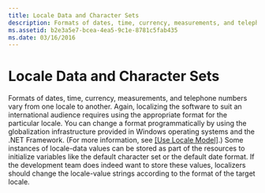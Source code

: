 ```yaml
---
title: Locale Data and Character Sets
description: Formats of dates, time, currency, measurements, and telephone numbers vary from one locale to another.
ms.assetid: b2e3a5e7-bcea-4ea5-9c1e-8781c5fab435
ms.date: 03/16/2016
---
```



# Locale Data and Character Sets

Formats of dates, time, currency, measurements, and telephone numbers vary from one locale to another. Again, localizing the software to suit an international audience requires using the appropriate format for the particular locale. You can change a format programmatically by using the globalization infrastructure provided in Windows operating systems and the .NET Framework. (For more information, see [[Use Locale Model]](https://msdn.microsoft.com/en-us/goglobal/bb688121 "Use Locale Model").) Some instances of locale-data values can be stored as part of the resources to initialize variables like the default character set or the default date format. If the development team does indeed want to store these values, localizers should change the locale-value strings according to the format of the target locale.


